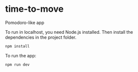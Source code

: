 # time-to-move
Pomodoro-like app


To run in localhost, you need Node.js installed.
Then install the dependencies in the project folder.

```sh
npm install
```

To run the app:

```sh
npm run dev
```
